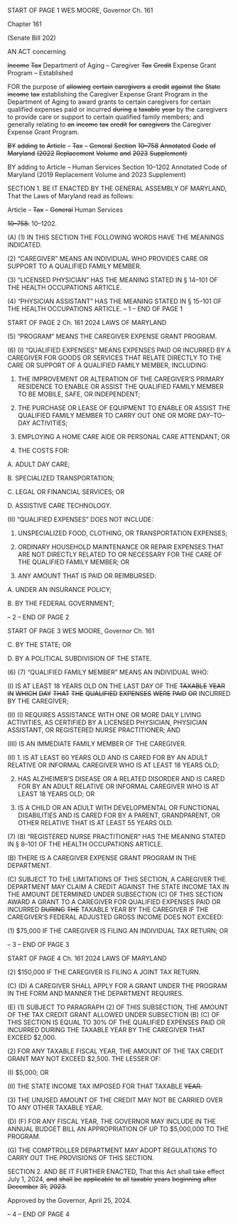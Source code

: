 START OF PAGE 1
WES MOORE, Governor Ch. 161

Chapter 161

(Senate Bill 202)

AN ACT concerning

~~Income~~ ~~Tax~~ Department of Aging – Caregiver ~~Tax~~ ~~Credit~~ Expense Grant
Program – Established

FOR the purpose of ~~allowing~~ ~~certain~~ ~~caregivers~~ ~~a~~ ~~credit~~ ~~against~~ ~~the~~ ~~State~~ ~~income~~ ~~tax~~
establishing the Caregiver Expense Grant Program in the Department of Aging to
award grants to certain caregivers for certain qualified expenses paid or incurred
~~during~~ ~~a~~ ~~taxable~~ ~~year~~ by the caregivers to provide care or support to certain qualified
family members; and generally relating to ~~an~~ ~~income~~ ~~tax~~ ~~credit~~ ~~for~~ ~~caregivers~~ the
Caregiver Expense Grant Program.

~~BY~~ ~~adding~~ ~~to~~
~~Article~~ ~~–~~ ~~Tax~~ ~~–~~ ~~General~~
~~Section~~ ~~10–758~~
~~Annotated~~ ~~Code~~ ~~of~~ ~~Maryland~~
~~(2022~~ ~~Replacement~~ ~~Volume~~ ~~and~~ ~~2023~~ ~~Supplement)~~

BY adding to
Article – Human Services
Section 10–1202
Annotated Code of Maryland
(2019 Replacement Volume and 2023 Supplement)

SECTION 1. BE IT ENACTED BY THE GENERAL ASSEMBLY OF MARYLAND,
That the Laws of Maryland read as follows:

Article – ~~Tax~~ ~~–~~ ~~General~~ Human Services

~~10–758.~~ 10–1202.

(A) (1) IN THIS SECTION THE FOLLOWING WORDS HAVE THE MEANINGS
INDICATED.

(2) “CAREGIVER” MEANS AN INDIVIDUAL WHO PROVIDES CARE OR
SUPPORT TO A QUALIFIED FAMILY MEMBER.

(3) “LICENSED PHYSICIAN” HAS THE MEANING STATED IN § 14–101
OF THE HEALTH OCCUPATIONS ARTICLE.

(4) “PHYSICIAN ASSISTANT” HAS THE MEANING STATED IN § 15–101
OF THE HEALTH OCCUPATIONS ARTICLE.
– 1 –
END OF PAGE 1

START OF PAGE 2
Ch. 161 2024 LAWS OF MARYLAND

(5) “PROGRAM” MEANS THE CAREGIVER EXPENSE GRANT
PROGRAM.

(6) (I) “QUALIFIED EXPENSES” MEANS EXPENSES PAID OR
INCURRED BY A CAREGIVER FOR GOODS OR SERVICES THAT RELATE DIRECTLY TO
THE CARE OR SUPPORT OF A QUALIFIED FAMILY MEMBER, INCLUDING:

1. THE IMPROVEMENT OR ALTERATION OF THE
CAREGIVER’S PRIMARY RESIDENCE TO ENABLE OR ASSIST THE QUALIFIED FAMILY
MEMBER TO BE MOBILE, SAFE, OR INDEPENDENT;

2. THE PURCHASE OR LEASE OF EQUIPMENT TO ENABLE
OR ASSIST THE QUALIFIED FAMILY MEMBER TO CARRY OUT ONE OR MORE
DAY–TO–DAY ACTIVITIES;

3. EMPLOYING A HOME CARE AIDE OR PERSONAL CARE
ATTENDANT; OR

4. THE COSTS FOR:

A. ADULT DAY CARE;

B. SPECIALIZED TRANSPORTATION;

C. LEGAL OR FINANCIAL SERVICES; OR

D. ASSISTIVE CARE TECHNOLOGY.

(II) “QUALIFIED EXPENSES” DOES NOT INCLUDE:

1. UNSPECIALIZED FOOD, CLOTHING, OR
TRANSPORTATION EXPENSES;

2. ORDINARY HOUSEHOLD MAINTENANCE OR REPAIR
EXPENSES THAT ARE NOT DIRECTLY RELATED TO OR NECESSARY FOR THE CARE OF
THE QUALIFIED FAMILY MEMBER; OR

3. ANY AMOUNT THAT IS PAID OR REIMBURSED:

A. UNDER AN INSURANCE POLICY;

B. BY THE FEDERAL GOVERNMENT;

– 2 –
END OF PAGE 2

START OF PAGE 3
WES MOORE, Governor Ch. 161

C. BY THE STATE; OR

D. BY A POLITICAL SUBDIVISION OF THE STATE.

(6) (7) “QUALIFIED FAMILY MEMBER” MEANS AN INDIVIDUAL
WHO:

(I) IS AT LEAST 18 YEARS OLD ON THE LAST DAY OF THE
~~TAXABLE~~ ~~YEAR~~ ~~IN~~ ~~WHICH~~ ~~DAY~~ ~~THAT~~ ~~THE~~ ~~QUALIFIED~~ ~~EXPENSES~~ ~~WERE~~ ~~PAID~~ ~~OR~~
INCURRED BY THE CAREGIVER;

(II) (I) REQUIRES ASSISTANCE WITH ONE OR MORE DAILY
LIVING ACTIVITIES, AS CERTIFIED BY A LICENSED PHYSICIAN, PHYSICIAN
ASSISTANT, OR REGISTERED NURSE PRACTITIONER; AND

(III) IS AN IMMEDIATE FAMILY MEMBER OF THE CAREGIVER.

(II) 1. IS AT LEAST 60 YEARS OLD AND IS CARED FOR BY AN
ADULT RELATIVE OR INFORMAL CAREGIVER WHO IS AT LEAST 18 YEARS OLD;

2. HAS ALZHEIMER’S DISEASE OR A RELATED DISORDER
AND IS CARED FOR BY AN ADULT RELATIVE OR INFORMAL CAREGIVER WHO IS AT
LEAST 18 YEARS OLD; OR

3. IS A CHILD OR AN ADULT WITH DEVELOPMENTAL OR
FUNCTIONAL DISABILITIES AND IS CARED FOR BY A PARENT, GRANDPARENT, OR
OTHER RELATIVE THAT IS AT LEAST 55 YEARS OLD.

(7) (8) “REGISTERED NURSE PRACTITIONER” HAS THE MEANING
STATED IN § 8–101 OF THE HEALTH OCCUPATIONS ARTICLE.

(B) THERE IS A CAREGIVER EXPENSE GRANT PROGRAM IN THE
DEPARTMENT.

(C) SUBJECT TO THE LIMITATIONS OF THIS SECTION, A CAREGIVER THE
DEPARTMENT MAY CLAIM A CREDIT AGAINST THE STATE INCOME TAX IN THE
AMOUNT DETERMINED UNDER SUBSECTION (C) OF THIS SECTION AWARD A GRANT
TO A CAREGIVER FOR QUALIFIED EXPENSES PAID OR INCURRED ~~DURING~~ ~~THE~~
TAXABLE YEAR BY THE CAREGIVER IF THE CAREGIVER’S FEDERAL ADJUSTED GROSS
INCOME DOES NOT EXCEED:

(1) $75,000 IF THE CAREGIVER IS FILING AN INDIVIDUAL TAX
RETURN; OR

– 3 –
END OF PAGE 3

START OF PAGE 4
Ch. 161 2024 LAWS OF MARYLAND

(2) $150,000 IF THE CAREGIVER IS FILING A JOINT TAX RETURN.

(C) (D) A CAREGIVER SHALL APPLY FOR A GRANT UNDER THE PROGRAM
IN THE FORM AND MANNER THE DEPARTMENT REQUIRES.

(E) (1) SUBJECT TO PARAGRAPH (2) OF THIS SUBSECTION, THE AMOUNT
OF THE TAX CREDIT GRANT ALLOWED UNDER SUBSECTION (B) (C) OF THIS SECTION
IS EQUAL TO 30% OF THE QUALIFIED EXPENSES PAID OR INCURRED DURING THE
TAXABLE YEAR BY THE CAREGIVER THAT EXCEED $2,000.

(2) FOR ANY TAXABLE FISCAL YEAR, THE AMOUNT OF THE TAX
CREDIT GRANT MAY NOT EXCEED $2,500. THE LESSER OF:

(I) $5,000; OR

(II) THE STATE INCOME TAX IMPOSED FOR THAT TAXABLE
~~YEAR.~~

(3) THE UNUSED AMOUNT OF THE CREDIT MAY NOT BE CARRIED
OVER TO ANY OTHER TAXABLE YEAR.

(D) (F) FOR ANY FISCAL YEAR, THE GOVERNOR MAY INCLUDE IN THE
ANNUAL BUDGET BILL AN APPROPRIATION OF UP TO $5,000,000 TO THE PROGRAM.

(G) THE COMPTROLLER DEPARTMENT MAY ADOPT REGULATIONS TO
CARRY OUT THE PROVISIONS OF THIS SECTION.

SECTION 2. AND BE IT FURTHER ENACTED, That this Act shall take effect July
1, 2024, ~~and~~ ~~shall~~ ~~be~~ ~~applicable~~ ~~to~~ ~~all~~ ~~taxable~~ ~~years~~ ~~beginning~~ ~~after~~ ~~December~~ ~~31,~~ ~~2023.~~

Approved by the Governor, April 25, 2024.

– 4 –
END OF PAGE 4